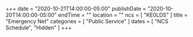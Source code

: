 +++
date = "2020-10-21T14:00:00-05:00"
publishDate = "2020-10-20T14:00:00-05:00"
endTime = ""
location = ""
ncs = [ "KE0LDS" ]
title = "Emergency Net"
categories = [ "Public Service" ]
dates = [ "NCS Schedule", "Hidden" ]
+++
